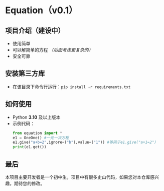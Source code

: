 # Equation（v0.1）
## 项目介绍（建设中）
- 使用简单
- 可以解简单的方程 *（后面考虑更复杂的）*
- 安全可靠
## 安装第三方库
- 在该目录下命令行运行：`pip install -r requirements.txt`
## 如何使用
- Python **3.10** 及以上版本
- 示例代码：
  ```python
  from equation import *
  e1 = OneOne() #一元一次方程
  e1.give("a+b=2",ignore=("b"),value=("1")) #等同于e1.give("a+1=2")
  print(e1.get())
  ```
## 最后
本项目主要开发者是一个初中生，项目中有很多史山代码，如果您对本仓库感兴趣，期待您的修改。